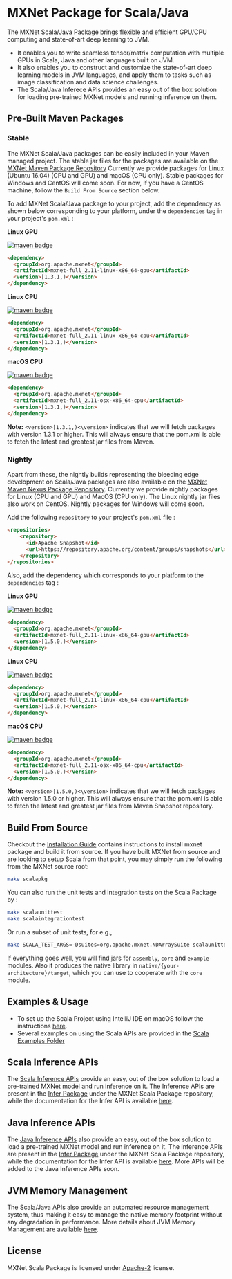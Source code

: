 MXNet Package for Scala/Java
=====

The MXNet Scala/Java Package brings flexible and efficient GPU/CPU computing and state-of-art deep learning to JVM.

- It enables you to write seamless tensor/matrix computation with multiple GPUs
  in Scala, Java and other languages built on JVM.
- It also enables you to construct and customize the state-of-art deep learning models in JVM languages,
  and apply them to tasks such as image classification and data science challenges.
- The Scala/Java Inferece APIs provides an easy out of the box solution for loading pre-trained MXNet models and running inference on them.
  
Pre-Built Maven Packages
------------

### Stable ###

The MXNet Scala/Java packages can be easily included in your Maven managed project.
The stable jar files for the packages are available on the [MXNet Maven Package Repository](https://search.maven.org/search?q=g:org.apache.mxnet)
Currently we provide packages for Linux (Ubuntu 16.04) (CPU and GPU) and macOS (CPU only). Stable packages for Windows and CentOS will come soon. For now, if you have a CentOS machine, follow the ```Build From Source``` section below. 

To add MXNet Scala/Java package to your project, add the dependency as shown below corresponding to your platform, under the ```dependencies``` tag in your project's ```pom.xml``` :

**Linux GPU**

<a href="https://mvnrepository.com/artifact/org.apache.mxnet/mxnet-full_2.11-linux-x86_64-gpu"><img src="https://img.shields.io/badge/org.apache.mxnet-linux gpu-green.svg" alt="maven badge"/></a>

```HTML
<dependency>
  <groupId>org.apache.mxnet</groupId>
  <artifactId>mxnet-full_2.11-linux-x86_64-gpu</artifactId>
  <version>[1.3.1,)</version>
</dependency>
```

**Linux CPU**

<a href="https://mvnrepository.com/artifact/org.apache.mxnet/mxnet-full_2.11-linux-x86_64-cpu"><img src="https://img.shields.io/badge/org.apache.mxnet-linux cpu-green.svg" alt="maven badge"/></a>

```HTML
<dependency>
  <groupId>org.apache.mxnet</groupId>
  <artifactId>mxnet-full_2.11-linux-x86_64-cpu</artifactId>
  <version>[1.3.1,)</version>
</dependency>
```

**macOS CPU**

<a href="https://mvnrepository.com/artifact/org.apache.mxnet/mxnet-full_2.11-osx-x86_64-cpu"><img src="https://img.shields.io/badge/org.apache.mxnet-macOS cpu-green.svg" alt="maven badge"/></a>

```HTML
<dependency>
  <groupId>org.apache.mxnet</groupId>
  <artifactId>mxnet-full_2.11-osx-x86_64-cpu</artifactId>
  <version>[1.3.1,)</version>
</dependency>
```

**Note:** ```<version>[1.3.1,)<\version>``` indicates that we will fetch packages with version 1.3.1 or higher. This will always ensure that the pom.xml is able to fetch the latest and greatest jar files from Maven.  

### Nightly ###

Apart from these, the nightly builds representing the bleeding edge development  on Scala/Java packages are also available on the [MXNet Maven Nexus Package Repository](https://repository.apache.org/#nexus-search;gav~org.apache.mxnet~~~~). 
Currently we provide nightly packages for Linux (CPU and GPU) and MacOS (CPU only). The Linux nightly jar files also work on CentOS. Nightly packages for Windows will come soon.

Add the following ```repository``` to your project's ```pom.xml``` file : 

````html
<repositories>
    <repository>
      <id>Apache Snapshot</id>
      <url>https://repository.apache.org/content/groups/snapshots</url>
    </repository>
</repositories>
````

Also, add the dependency which corresponds to your platform to the ```dependencies``` tag :

**Linux GPU**

<a href="https://repository.apache.org/#nexus-search;gav~org.apache.mxnet~mxnet-full_2.11-linux-x86_64-gpu~~~"><img src="https://img.shields.io/badge/org.apache.mxnet-linux gpu-green.svg" alt="maven badge"/></a>

```HTML
<dependency>
  <groupId>org.apache.mxnet</groupId>
  <artifactId>mxnet-full_2.11-linux-x86_64-gpu</artifactId>
  <version>[1.5.0,)</version>
</dependency>
```

**Linux CPU**

<a href="https://repository.apache.org/#nexus-search;gav~org.apache.mxnet~mxnet-full_2.11-osx-x86_64-cpu~~~"><img src="https://img.shields.io/badge/org.apache.mxnet-linux cpu-green.svg" alt="maven badge"/></a>

```HTML
<dependency>
  <groupId>org.apache.mxnet</groupId>
  <artifactId>mxnet-full_2.11-linux-x86_64-cpu</artifactId>
  <version>[1.5.0,)</version>
</dependency>
```

**macOS CPU**

<a href="https://mvnrepository.com/artifact/org.apache.mxnet/mxnet-full_2.11-osx-x86_64-cpu"><img src="https://img.shields.io/badge/org.apache.mxnet-macOS cpu-green.svg" alt="maven badge"/></a>
```HTML
<dependency>
  <groupId>org.apache.mxnet</groupId>
  <artifactId>mxnet-full_2.11-osx-x86_64-cpu</artifactId>
  <version>[1.5.0,)</version>
</dependency>
```

**Note:** ```<version>[1.5.0,)<\version>``` indicates that we will fetch packages with version 1.5.0 or higher. This will always ensure that the pom.xml is able to fetch the latest and greatest jar files from Maven Snapshot repository.

Build From Source
------------

Checkout the [Installation Guide](http://mxnet.incubator.apache.org/install/index.html) contains instructions to install mxnet package and build it from source.
If you have built MXNet from source and are looking to setup Scala from that point, you may simply run the following from the MXNet source root:

```bash
make scalapkg
```

You can also run the unit tests and integration tests on the Scala Package by :

```bash
make scalaunittest
make scalaintegrationtest
```

Or run a subset of unit tests, for e.g.,

```bash
make SCALA_TEST_ARGS=-Dsuites=org.apache.mxnet.NDArraySuite scalaunittest
```

If everything goes well, you will find jars for `assembly`, `core` and `example` modules.
Also it produces the native library in `native/{your-architecture}/target`, which you can use to cooperate with the `core` module.

Examples & Usage
-------
- To set up the Scala Project using IntelliJ IDE on macOS follow the instructions [here](https://mxnet.incubator.apache.org/tutorials/scala/mxnet_scala_on_intellij.html).
- Several examples on using the Scala APIs are provided in the [Scala Examples Folder](https://github.com/apache/incubator-mxnet/tree/master/scala-package/examples/)

Scala Inference APIs
-------
The [Scala Inference APIs](https://mxnet.incubator.apache.org/api/scala/infer.html) provide an easy, out of the box solution to load a pre-trained MXNet model and run inference on it. The Inference APIs are present in the [Infer Package](https://github.com/apache/incubator-mxnet/tree/master/scala-package/infer) under the MXNet Scala Package repository, while the documentation for the Infer API is available [here](https://mxnet.incubator.apache.org/api/scala/docs/index.html#org.apache.mxnet.infer.package).  

Java Inference APIs
-------
The [Java Inference APIs](http://mxnet.incubator.apache.org/api/java/index.html) also provide an easy, out of the box solution to load a pre-trained MXNet model and run inference on it. The Inference APIs are present in the [Infer Package](https://github.com/apache/incubator-mxnet/tree/master/scala-package/infer/src/main/scala/org/apache/mxnet/infer/javaapi) under the MXNet Scala Package repository, while the documentation for the Infer API is available [here](https://mxnet.incubator.apache.org/api/java/docs/index.html#org.apache.mxnet.infer.package).
More APIs will be added to the Java Inference APIs soon.

JVM Memory Management
-------
The Scala/Java APIs also provide an automated resource management system, thus making it easy to manage the native memory footprint without any degradation in performance.
More details about JVM Memory Management are available [here](https://github.com/apache/incubator-mxnet/blob/master/scala-package/memory-management.md).

License
-------
MXNet Scala Package is licensed under [Apache-2](https://github.com/apache/incubator-mxnet/blob/master/scala-package/LICENSE) license.
